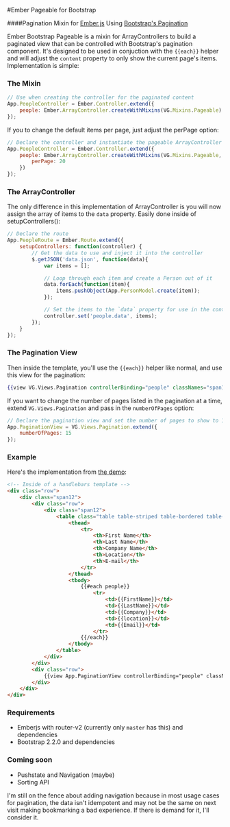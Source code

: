 #Ember Pageable for Bootstrap

####Pagination Mixin for [Ember.js](http://emberjs.com) Using [Bootstrap's Pagination](http://twitter.github.com/bootstrap/components.html#pagination)

Ember Bootstrap Pageable is a mixin for ArrayControllers to build a paginated 
view that can be controlled with Bootstrap's pagination component. It's designed
to be used in conjuction with the `{{each}}` helper and will adjust the `content`
property to only show the current page's items.  Implementation is simple:

### The Mixin

```javascript
// Use when creating the controller for the paginated content
App.PeopleController = Ember.Controller.extend({
	people: Ember.ArrayController.createWithMixins(VG.Mixins.Pageable)
});
```

If you to change the default items per page, just adjust the perPage option:

```javascript
// Declare the controller and instantiate the pageable ArrayController with 20 items per page
App.PeopleController = Ember.Controller.extend({
	people: Ember.ArrayController.createWithMixins(VG.Mixins.Pageable, {
		perPage: 20
	})
});
```

### The ArrayController
The only difference in this implementation of ArrayController is you will now
assign the array of items to the `data` property. Easily done inside of setupControllers():

```javascript
// Declare the route
App.PeopleRoute = Ember.Route.extend({
	setupControllers: function(controller) {
		// Get the data to use and inject it into the controller
		$.getJSON('data.json', function(data){
			var items = [];

			// Loop through each item and create a Person out of it
			data.forEach(function(item){
				items.pushObject(App.PersonModel.create(item));
			});

			// Set the items to the `data` property for use in the controller
			controller.set('people.data', items);
		});
	}
});
```

### The Pagination View

Then inside the template, you'll use the `{{each}}` helper like normal, and use 
this view for the pagination:

```handlebars
{{view VG.Views.Pagination controllerBinding="people" classNames="span12"}}
```

If you want to change the number of pages listed in the pagination at a time,
extend `VG.Views.Pagination` and pass in the `numberOfPages` option:

```javascript
// Declare the pagination view and set the number of pages to show to 15
App.PaginationView = VG.Views.Pagination.extend({
	numberOfPages: 15
});
```

### Example

Here's the implementation from [the demo](http://visualguruz.com/ember-pageable-demo/):

```html
<!-- Inside of a handlebars template -->
<div class="row">
	<div class="span12">
		<div class="row">
			<div class="span12">
				<table class="table table-striped table-bordered table-condensed">
					<thead>
						<tr>
							<th>First Name</th>
							<th>Last Name</th>
							<th>Company Name</th>
							<th>Location</th>
							<th>E-mail</th>
						</tr>
					</thead>
					<tbody>
						{{#each people}}
							<tr>
								<td>{{FirstName}}</td>
								<td>{{LastName}}</td>
								<td>{{Company}}</td>
								<td>{{location}}</td>
								<td>{{Email}}</td>
							</tr>
						{{/each}}
					</tbody>
				</table>
			</div>
		</div>
		<div class="row">
			{{view App.PaginationView controllerBinding="people" classNames="span12"}}
		</div>
	</div>
</div>
```

### Requirements

- Emberjs with router-v2 (currently only `master` has this) and dependencies
- Bootstrap 2.2.0 and dependencies

### Coming soon

- Pushstate and Navigation (maybe)
- Sorting API

I'm still on the fence about adding navigation because in most usage cases for pagination, 
the data isn't idempotent and may not be the same on next visit making bookmarking a bad experience.
If there is demand for it, I'll consider it.
